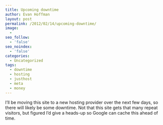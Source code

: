 ```yaml
---
title: Upcoming downtime
author: Evan Hoffman
layout: post
permalink: /2012/02/14/upcoming-downtime/
image:
  - 
seo_follow:
  - 'false'
seo_noindex:
  - 'false'
categories:
  - Uncategorized
tags:
  - downtime
  - hosting
  - justhost
  - meta
  - money
---
```

I&#8217;ll be moving this site to a new hosting provider over the next few days, so there will likely be some downtime. Not that this site gets that many repeat visitors, but figured I&#8217;d give a heads-up so Google can cache this ahead of time.